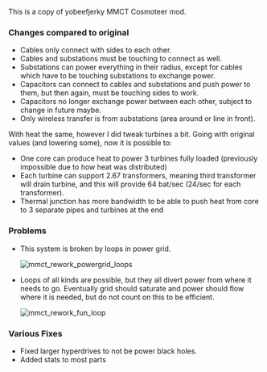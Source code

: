 This is a copy of yobeefjerky MMCT Cosmoteer mod.

### Changes compared to original

- Cables only connect with sides to each other.
- Cables and substations must be touching to connect as well.
- Substations can power everything in their radius, except for cables which have to be touching substations to exchange power.
- Capacitors can connect to cables and substations and push power to them, but then again, must be touching sides to work.
- Capacitors no longer exchange power between each other, subject to change in future maybe.
- Only wireless transfer is from substations (area around or line in front).

With heat the same, however I did tweak turbines a bit. Going with original values (and lowering some), now it is possible to:
- One core can produce heat to power 3 turbines fully loaded (previously impossible due to how heat was distributed)
- Each turbine can support 2.67 transformers, meaning third transformer will drain turbine, and this will provide 64 bat/sec (24/sec for each transformer).
- Thermal junction has more bandwidth to be able to push heat from core to 3 separate pipes and turbines at the end

### Problems

- This system is broken by loops in power grid.
  
  ![mmct_rework_powergrid_loops](https://github.com/Garagoth/MMCT_rework/assets/916161/f8458fa1-8a7b-4e44-a61e-afbe80b3331e)
- Loops of all kinds are possible, but they all divert power from where it needs to go. Eventually grid should saturate and power should flow where it is needed, but do not count on this to be efficient.
  
  ![mmct_rework_fun_loop](https://github.com/Garagoth/MMCT_rework/assets/916161/0288b7b9-7587-483a-9bdc-4ccab2afe695)


### Various Fixes

- Fixed larger hyperdrives to not be power black holes.
- Added stats to most parts

